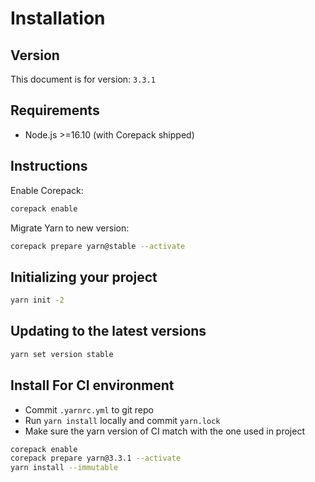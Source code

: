 
# Installation

## Version

This document is for version: `3.3.1`


## Requirements

- Node.js >=16.10 (with Corepack shipped)


## Instructions

Enable Corepack:

```bash
corepack enable
```

Migrate Yarn to new version:

```bash
corepack prepare yarn@stable --activate
```


## Initializing your project

```bash
yarn init -2
```


## Updating to the latest versions

```bash
yarn set version stable
```

## Install For CI environment

- Commit `.yarnrc.yml` to git repo
- Run `yarn install` locally and commit `yarn.lock`
- Make sure the yarn version of CI match with the one used in project 

```bash
corepack enable
corepack prepare yarn@3.3.1 --activate
yarn install --immutable
```